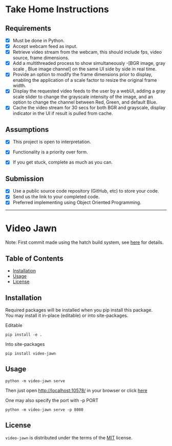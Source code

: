 # Take Home Instructions

## Requirements

- [x] Must be done in Python.  
- [x] Accept webcam feed as input.  
- [x] Retrieve video stream from the webcam, this should include fps, video source, frame
dimensions.  
- [x] Add a multithreaded process to show simultaneously -[BGR image, gray scale , Blue
image channel] on the same UI side by side in real time.  
- [x] Provide an option to modify the frame dimensions prior to display, enabling the
application of a scale factor to resize the original frame width.  
- [x] Display the requested video feeds to the user by a webUI, adding a gray scale slider to
change the grayscale intensity of the image, and an option to change the channel between
Red, Green, and default Blue.  
- [x] Cache the video stream for 30 secs for both BGR and grayscale, display indicator in the
UI if result is pulled from cache.  

## Assumptions

- [x] This project is open to interpretation.  
- [x] Functionality is a priority over form.  
- [x] If you get stuck, complete as much as you can.  


## Submission

- [x]  Use a public source code repository (GitHub, etc) to store your code.  
- [x]  Send us the link to your completed code.  
- [x]  Preferred implementing using Object Oriented Programming.  

***

# Video Jawn

Note: First commit made using the hatch build system, see [here](https://hatch.pypa.io/1.13/intro/) for details.  


## Table of Contents

- [Installation](#installation)
- [Usage](#usage)
- [License](#license)

## Installation

Required packages will be installed when you pip install this package.  
You may install it in-place (editable) or into site-packages.  

Editable
```console
pip install -e .
```

Into site-packages
```console
pip install video-jawn
```

## Usage

```console
python -m video-jawn serve
```
Then just open [http://localhost:10578/](http://localhost:10578/) in your browser or click [here](http://127.0.0.1:10578/)  

One may also specify the port with -p PORT  
```console
python -m video-jawn serve -p 8080
```

## License

`video-jawn` is distributed under the terms of the [MIT](https://spdx.org/licenses/MIT.html) license.  
